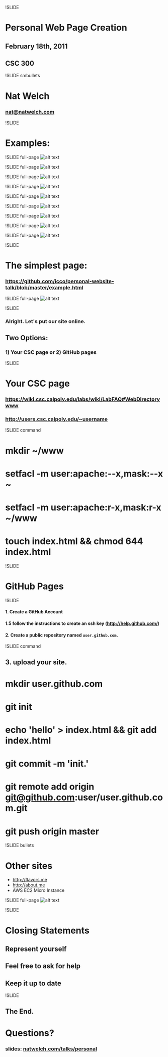 !SLIDE
# Personal Web Page Creation
## February 18th, 2011
## CSC 300

!SLIDE smbullets
# Nat Welch
### <nat@natwelch.com>

!SLIDE
# Examples:

!SLIDE full-page
![alt text](dmpat.png "David Patierno")

!SLIDE full-page
![alt text](dm-code.png "David Patierno")

!SLIDE full-page
![alt text](natw.png "Nat Welch")

!SLIDE full-page
![alt text](natw-github.png "Nat Welch / Code")

!SLIDE full-page
![alt text](jeannie.png "Jeannie Nguyen")

!SLIDE full-page
![alt text](jeannie-prj.png "Jeannie Nguyen")

!SLIDE full-page
![alt text](chrisg.png "Chris Gibson")

!SLIDE full-page
![alt text](hphan.png "Henry Phan")

!SLIDE full-page
![alt text](nick.png "Nicholas Artman")

!SLIDE
# The simplest page:
### <https://github.com/icco/personal-website-talk/blob/master/example.html>

!SLIDE full-page
![alt text](example.png "example")

!SLIDE
### Alright. Let's put our site online.
## Two Options:
### 1) Your CSC page or 2) GitHub pages

!SLIDE
# Your CSC page
### <https://wiki.csc.calpoly.edu/labs/wiki/LabFAQ#WebDirectorywww>
### http://users.csc.calpoly.edu/~username

!SLIDE command
# mkdir ~/www
# setfacl -m user:apache:--x,mask:--x ~
# setfacl -m user:apache:r-x,mask:r-x ~/www
# touch index.html && chmod 644 index.html

!SLIDE
# GitHub Pages

!SLIDE
#### 1. Create a GitHub Account
#### 1.5 follow the instructions to create an ssh key (<http://help.github.com/>)
#### 2. Create a public repository named `user.github.com`.

!SLIDE command
## 3. upload your site.
# mkdir user.github.com
# git init
# echo 'hello' > index.html && git add index.html
# git commit -m 'init.'
# git remote add origin git@github.com:user/user.github.com.git
# git push origin master

!SLIDE bullets
# Other sites

 * http://flavors.me
 * http://about.me
 * AWS EC2 Micro Instance

!SLIDE full-page
![alt text](eric.png "")

!SLIDE
# Closing Statements
## Represent yourself
## Feel free to ask for help
## Keep it up to date

!SLIDE
## The End.
# Questions?
### slides: [natwelch.com/talks/personal](http://natwelch.com/talks/personal)

